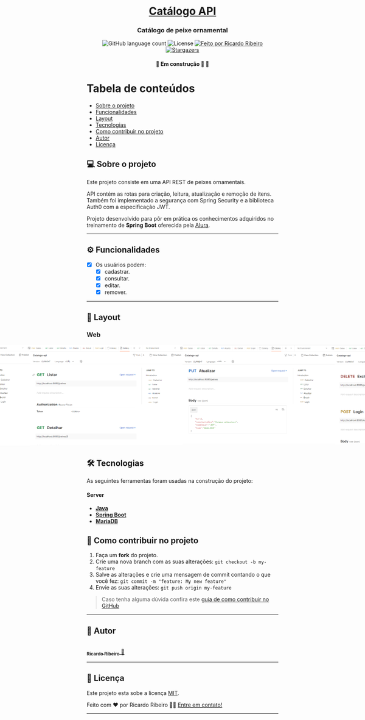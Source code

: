 <h1 align="center">
     <a href="#" alt="API Catálogo"> Catálogo API </a>
</h1>

<h3 align="center">
    Catálogo de peixe ornamental
</h3>

<p align="center">
  <img alt="GitHub language count" src="https://img.shields.io/badge/languages-2-success">
   
  <img alt="License" src="https://img.shields.io/badge/licence-MIT-success">

  <a href="https://www.linkedin.com/in/ricardoribeiroj7/">
    <img alt="Feito por Ricardo Ribeiro" src="https://img.shields.io/badge/feito%20por-Ricardo-blue">
  </a>
  
  <a href="https://www.linkedin.com/in/ricardoribeiroj7/">
    <img alt="Stargazers" src="https://img.shields.io/badge/Linkedin-Ricardo-blue">
  </a> 
</p>

<h4 align="center">
	🚧   Em construção 🚀 🚧
</h4>

Tabela de conteúdos
=================
<!--ts-->
   * [Sobre o projeto](#-sobre-o-projeto)
   * [Funcionalidades](#-funcionalidades)
   * [Layout](#-layout)
   * [Tecnologias](#-tecnologias)
   * [Como contribuir no projeto](#-como-contribuir-no-projeto)
   * [Autor](#-autor)
   * [Licença](#user-content--licença)
<!--te-->


## 💻 Sobre o projeto

Este projeto consiste em uma API REST de peixes ornamentais.

API contém as rotas para criação, leitura, atualização e remoção de itens.
Também foi implementado a segurança com Spring Security e a biblioteca Auth0 com a especificação JWT.

Projeto desenvolvido para pôr em prática os conhecimentos adquiridos no treinamento de **Spring Boot** oferecida pela [Alura](https://www.alura.com.br/).


---

## ⚙️ Funcionalidades

- [x] Os usuários podem:
  - [x] cadastrar.
  - [x] consultar.
  - [x] editar.
  - [x] remover.

---

## 🎨 Layout


### Web

<p align="center" style="display: flex; align-items: flex-start; justify-content: center;">
  <img alt="pag1" title="pag1" src="https://raw.githubusercontent.com/RicardoRibeiroJunior/catalogo-api/master/src/assets/pag1.png" width="400px">
  <img alt="pag1" title="pag2" src="https://raw.githubusercontent.com/RicardoRibeiroJunior/catalogo-api/master/src/assets/pag2.png" width="400px">
  <img alt="pag1" title="pag3" src="https://raw.githubusercontent.com/RicardoRibeiroJunior/catalogo-api/master/src/assets/pag3.png" width="400px">
  <img alt="pag1" title="pag4" src="https://raw.githubusercontent.com/RicardoRibeiroJunior/catalogo-api/master/src/assets/pag4.png" width="400px">
</p>


## 🛠 Tecnologias

As seguintes ferramentas foram usadas na construção do projeto:


#### **Server**   

-   **[Java](https://www.oracle.com/br/java/technologies/downloads/)**
-   **[Spring Boot](https://spring.io/)**
-   **[MariaDB](https://mariadb.org/)**


## 💪 Como contribuir no projeto

1. Faça um **fork** do projeto.
2. Crie uma nova branch com as suas alterações: `git checkout -b my-feature`
3. Salve as alterações e crie uma mensagem de commit contando o que você fez: `git commit -m "feature: My new feature"`
4. Envie as suas alterações: `git push origin my-feature`
> Caso tenha alguma dúvida confira este [guia de como contribuir no GitHub](./CONTRIBUTING.md)

---

## 🦸 Autor

<a href="https://www.linkedin.com/in/ricardoribeiroj7/">
 <img style="border-radius: 50%;" src="https://github.com/RicardoRibeiroJunior.png" width="100px;" alt=""/>
 <br />
 <sub><b>Ricardo Ribeiro</b></sub>
 </a> <a href="https://www.linkedin.com/in/ricardoribeiroj7/" title="Linkedin">🚀</a>
 <br />

---

## 📝 Licença

Este projeto esta sobe a licença [MIT](./LICENSE).

Feito com ❤️ por Ricardo Ribeiro 👋🏽 [Entre em contato!](https://www.linkedin.com/in/ricardoribeiroj7/)

---
